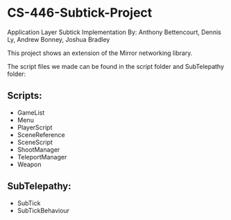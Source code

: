 # CS-446-Subtick-Project
Application Layer Subtick Implementation
By: Anthony Bettencourt, Dennis Ly, Andrew Bonney, Joshua Bradley

This project shows an extension of the Mirror networking library.

The script files we made can be found in the script folder and SubTelepathy folder:

## Scripts:
- GameList
- Menu
- PlayerScript
- SceneReference
- SceneScript
- ShootManager
- TeleportManager
- Weapon
## SubTelepathy:
- SubTick
- SubTickBehaviour
